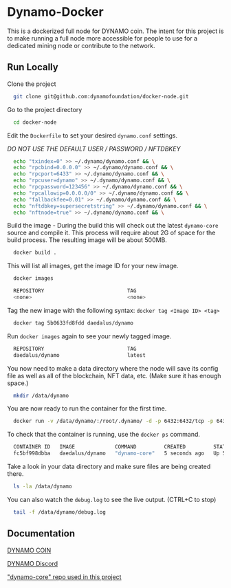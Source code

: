 
# Dynamo-Docker

This is a dockerized full node for DYNAMO coin. The intent for this project is to make running a full node more accessible for people to use for a dedicated mining node or contribute to the network. 



## Run Locally

Clone the project

```bash
  git clone git@github.com:dynamofoundation/docker-node.git 
```

Go to the project directory

```bash
  cd docker-node 
```

Edit the `Dockerfile` to set your desired `dynamo.conf` settings.

*DO NOT USE THE DEFAULT USER / PASSWORD / NFTDBKEY*
```bash
  echo "txindex=0" >> ~/.dynamo/dynamo.conf && \
  echo "rpcbind=0.0.0.0" >> ~/.dynamo/dynamo.conf && \
  echo "rpcport=6433" >> ~/.dynamo/dynamo.conf && \
  echo "rpcuser=dynamo" >> ~/.dynamo/dynamo.conf && \
  echo "rpcpassword=123456" >> ~/.dynamo/dynamo.conf && \
  echo "rpcallowip=0.0.0.0/0" >> ~/.dynamo/dynamo.conf && \
  echo "fallbackfee=0.01" >> ~/.dynamo/dynamo.conf && \
  echo "nftdbkey=supersecretstring" >> ~/.dynamo/dynamo.conf && \
  echo "nftnode=true" >> ~/.dynamo/dynamo.conf && \
```

Build the image - During the build this will check out the latest `dynamo-core` source and compile it. This process will require about 2G of space for the build process. The resulting image will be about 500MB.

```bash
  docker build .
```

This will list all images, get the image ID for your new image.

```bash
  docker images

  REPOSITORY                           TAG                                                     IMAGE ID       CREATED          SIZE
  <none>                               <none>                                                  5b0633fd8fdd   21 minutes ago   502MB
```

Tag the new image with the following syntax: `docker tag <Image ID> <tag>`

```bash
  docker tag 5b0633fd8fdd daedalus/dynamo
```

Run `docker images` again to see your newly tagged image.

```bash
  REPOSITORY                           TAG                                                     IMAGE ID       CREATED          SIZE
  daedalus/dynamo                      latest                                                  5b0633fd8fdd   24 minutes ago   502MB
```

You now need to make a data directory where the node will save its config file as well as all of the blockchain, NFT data, etc. (Make sure it has enough space.)

```bash
  mkdir /data/dynamo
```

You are now ready to run the container for the first time.

```bash
  docker run -v /data/dynamo/:/root/.dynamo/ -d -p 6432:6432/tcp -p 6433:6433/tcp daedalus/dynamo
```

To check that the container is running, use the `docker ps` command. 

```bash
  CONTAINER ID   IMAGE             COMMAND         CREATED         STATUS         PORTS                                                           NAMES
  fc5bf998dbba   daedalus/dynamo   "dynamo-core"   5 seconds ago   Up 5 seconds   0.0.0.0:6432-6433->6432-6433/tcp, :::6432-6433->6432-6433/tcp   intelligent_rubin
```

Take a look in your data directory and make sure files are being created there.

```bash
  ls -la /data/dynamo
```

You can also watch the `debug.log` to see the live output. (CTRL+C to stop)

```bash
  tail -f /data/dynamo/debug.log
```

## Documentation

[DYNAMO COIN](https://www.dynamocoin.org/)

[DYNAMO Discord](https://discord.gg/bNpVmXqYk3)

["dynamo-core" repo used in this project](https://github.com/dynamofoundation/dynamo-core)

